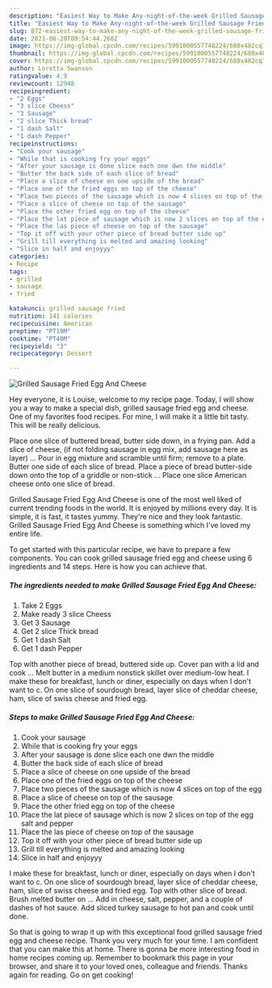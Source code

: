 ```yaml
---
description: "Easiest Way to Make Any-night-of-the-week Grilled Sausage Fried Egg And Cheese"
title: "Easiest Way to Make Any-night-of-the-week Grilled Sausage Fried Egg And Cheese"
slug: 872-easiest-way-to-make-any-night-of-the-week-grilled-sausage-fried-egg-and-cheese
date: 2021-06-20T00:54:44.260Z
image: https://img-global.cpcdn.com/recipes/5991000557748224/680x482cq70/grilled-sausage-fried-egg-and-cheese-recipe-main-photo.jpg
thumbnail: https://img-global.cpcdn.com/recipes/5991000557748224/680x482cq70/grilled-sausage-fried-egg-and-cheese-recipe-main-photo.jpg
cover: https://img-global.cpcdn.com/recipes/5991000557748224/680x482cq70/grilled-sausage-fried-egg-and-cheese-recipe-main-photo.jpg
author: Loretta Swanson
ratingvalue: 4.9
reviewcount: 12948
recipeingredient:
- "2 Eggs"
- "3 slice Cheess"
- "3 Sausage"
- "2 slice Thick bread"
- "1 dash Salt"
- "1 dash Pepper"
recipeinstructions:
- "Cook your sausage"
- "While that is cooking fry your eggs"
- "After your sausage is done slice each one dwn the middle"
- "Butter the back side of each slice of bread"
- "Place a slice of cheese on one upside of the bread"
- "Place one of the fried eggs on top of the cheese"
- "Place two pieces of the sausage which is now 4 slices on top of the egg"
- "Place a slice of cheese on top of the sausage"
- "Place the other fried egg on top of the cheese"
- "Place the lat piece of sausage which is now 2 slices on top of the egg salt and pepper"
- "Place the las piece of cheese on top of the sausage"
- "Top it off with your other piece of bread butter side up"
- "Grill till everything is melted and amazing looking"
- "Slice in half and enjoyyy"
categories:
- Recipe
tags:
- grilled
- sausage
- fried

katakunci: grilled sausage fried 
nutrition: 141 calories
recipecuisine: American
preptime: "PT19M"
cooktime: "PT40M"
recipeyield: "3"
recipecategory: Dessert

---
```



![Grilled Sausage Fried Egg And Cheese](https://img-global.cpcdn.com/recipes/5991000557748224/680x482cq70/grilled-sausage-fried-egg-and-cheese-recipe-main-photo.jpg)

Hey everyone, it is Louise, welcome to my recipe page. Today, I will show you a way to make a special dish, grilled sausage fried egg and cheese. One of my favorites food recipes. For mine, I will make it a little bit tasty. This will be really delicious.

Place one slice of buttered bread, butter side down, in a frying pan. Add a slice of cheese, (if not folding sausage in egg mix, add sausage here as layer) … Pour in egg mixture and scramble until firm; remove to a plate. Butter one side of each slice of bread. Place a piece of bread butter-side down onto the top of a griddle or non-stick … Place one slice American cheese onto one slice of bread.

Grilled Sausage Fried Egg And Cheese is one of the most well liked of current trending foods in the world. It is enjoyed by millions every day. It is simple, it is fast, it tastes yummy. They're nice and they look fantastic. Grilled Sausage Fried Egg And Cheese is something which I've loved my entire life.


To get started with this particular recipe, we have to prepare a few components. You can cook grilled sausage fried egg and cheese using 6 ingredients and 14 steps. Here is how you can achieve that.

<!--inarticleads1-->

##### The ingredients needed to make Grilled Sausage Fried Egg And Cheese:

1. Take 2 Eggs
1. Make ready 3 slice Cheess
1. Get 3 Sausage
1. Get 2 slice Thick bread
1. Get 1 dash Salt
1. Get 1 dash Pepper


Top with another piece of bread, buttered side up. Cover pan with a lid and cook … Melt butter in a medium nonstick skillet over medium-low heat. I make these for breakfast, lunch or diner, especially on days when I don&#39;t want to c. On one slice of sourdough bread, layer slice of cheddar cheese, ham, slice of swiss cheese and fried egg. 

<!--inarticleads2-->

##### Steps to make Grilled Sausage Fried Egg And Cheese:

1. Cook your sausage
1. While that is cooking fry your eggs
1. After your sausage is done slice each one dwn the middle
1. Butter the back side of each slice of bread
1. Place a slice of cheese on one upside of the bread
1. Place one of the fried eggs on top of the cheese
1. Place two pieces of the sausage which is now 4 slices on top of the egg
1. Place a slice of cheese on top of the sausage
1. Place the other fried egg on top of the cheese
1. Place the lat piece of sausage which is now 2 slices on top of the egg salt and pepper
1. Place the las piece of cheese on top of the sausage
1. Top it off with your other piece of bread butter side up
1. Grill till everything is melted and amazing looking
1. Slice in half and enjoyyy


I make these for breakfast, lunch or diner, especially on days when I don&#39;t want to c. On one slice of sourdough bread, layer slice of cheddar cheese, ham, slice of swiss cheese and fried egg. Top with other slice of bread. Brush melted butter on … Add in cheese, salt, pepper, and a couple of dashes of hot sauce. Add sliced turkey sausage to hot pan and cook until done. 

So that is going to wrap it up with this exceptional food grilled sausage fried egg and cheese recipe. Thank you very much for your time. I am confident that you can make this at home. There is gonna be more interesting food in home recipes coming up. Remember to bookmark this page in your browser, and share it to your loved ones, colleague and friends. Thanks again for reading. Go on get cooking!
